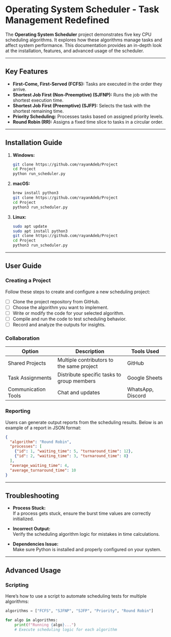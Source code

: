 # Operating System Scheduler - Task Management Redefined

The **Operating System Scheduler** project demonstrates five key CPU scheduling algorithms. It explores how these algorithms manage tasks and affect system performance. This documentation provides an in-depth look at the installation, features, and advanced usage of the scheduler.

---

## Key Features
- **First-Come, First-Served (FCFS):** Tasks are executed in the order they arrive.
- **Shortest Job First (Non-Preemptive) (SJFNP):** Runs the job with the shortest execution time.
- **Shortest Job First (Preemptive) (SJFP):** Selects the task with the shortest remaining time.
- **Priority Scheduling:** Processes tasks based on assigned priority levels.
- **Round Robin (RR):** Assigns a fixed time slice to tasks in a circular order.

---

## Installation Guide

1. **Windows:**
    ```bash
    git clone https://github.com/rayanAdeb/Project
    cd Project
    python run_scheduler.py
    ```

2. **macOS:**
    ```bash
    brew install python3
    git clone https://github.com/rayanAdeb/Project
    cd Project
    python3 run_scheduler.py
    ```

3. **Linux:**
    ```bash
    sudo apt update
    sudo apt install python3
    git clone https://github.com/rayanAdeb/Project
    cd Project
    python3 run_scheduler.py
    ```

---

## User Guide

### Creating a Project
Follow these steps to create and configure a new scheduling project:  
- [ ] Clone the project repository from GitHub.  
- [ ] Choose the algorithm you want to implement.  
- [ ] Write or modify the code for your selected algorithm.  
- [ ] Compile and run the code to test scheduling behavior.  
- [ ] Record and analyze the outputs for insights.

### Collaboration
| **Option**           | **Description**                    | **Tools Used**           |
|----------------------|------------------------------------|--------------------------|
| Shared Projects      | Multiple contributors to the same project | GitHub |
| Task Assignments     | Distribute specific tasks to group members | Google Sheets |
| Communication Tools  | Chat and updates                   | WhatsApp, Discord        |

### Reporting
Users can generate output reports from the scheduling results. Below is an example of a report in JSON format:  
```json
{
  "algorithm": "Round Robin",
  "processes": [
    {"id": 1, "waiting_time": 5, "turnaround_time": 12},
    {"id": 2, "waiting_time": 3, "turnaround_time": 8}
  ],
  "average_waiting_time": 4,
  "average_turnaround_time": 10
}
```
---

## Troubleshooting

- **Process Stuck:**  
  If a process gets stuck, ensure the burst time values are correctly initialized.

- **Incorrect Output:**  
  Verify the scheduling algorithm logic for mistakes in time calculations.

- **Dependencies Issue:**  
  Make sure Python is installed and properly configured on your system.

---

## Advanced Usage

### Scripting
Here’s how to use a script to automate scheduling tests for multiple algorithms:  
```python
algorithms = ["FCFS", "SJFNP", "SJFP", "Priority", "Round Robin"]

for algo in algorithms:
    print(f"Running {algo}...")
    # Execute scheduling logic for each algorithm
```
